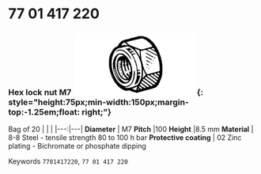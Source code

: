 # 77 01 417 220

### Hex lock nut M7 ![](../assets/images/parts/hex_brake_bolt.png){: style="height:75px;min-width:150px;margin-top:-1.25em;float: right;"}

Bag of 20
|   |   |
|---:|---|
**Diameter** | M7
**Pitch** |100
**Height** |8.5 mm
**Material** | 8-8 Steel - tensile strength 80 to 100 h bar
**Protective coating** | 02 Zinc plating - Bichromate or phosphate dipping

Keywords `7701417220`, `77 01 417 220`
